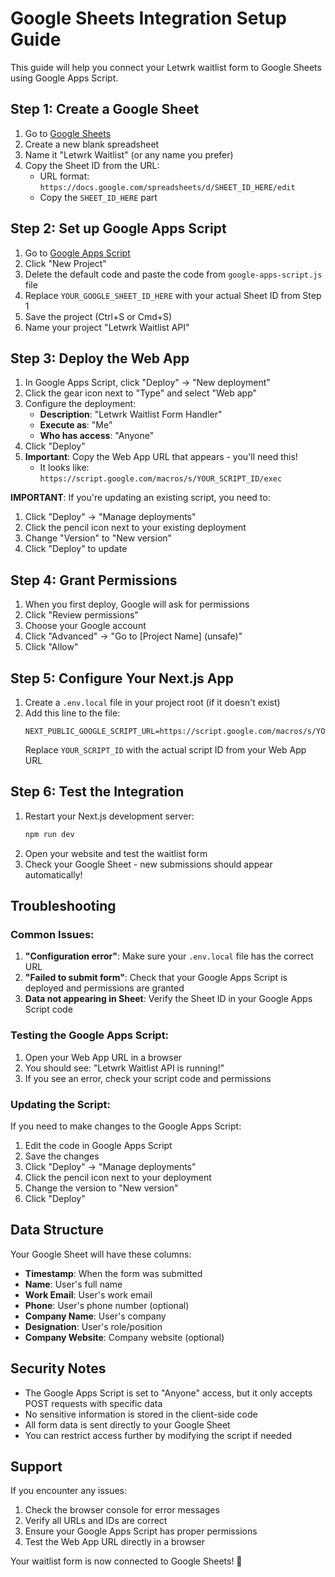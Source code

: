 # Google Sheets Integration Setup Guide

This guide will help you connect your Letwrk waitlist form to Google Sheets using Google Apps Script.

## Step 1: Create a Google Sheet

1. Go to [Google Sheets](https://sheets.google.com)
2. Create a new blank spreadsheet
3. Name it "Letwrk Waitlist" (or any name you prefer)
4. Copy the Sheet ID from the URL:
   - URL format: `https://docs.google.com/spreadsheets/d/SHEET_ID_HERE/edit`
   - Copy the `SHEET_ID_HERE` part

## Step 2: Set up Google Apps Script

1. Go to [Google Apps Script](https://script.google.com)
2. Click "New Project"
3. Delete the default code and paste the code from `google-apps-script.js` file
4. Replace `YOUR_GOOGLE_SHEET_ID_HERE` with your actual Sheet ID from Step 1
5. Save the project (Ctrl+S or Cmd+S)
6. Name your project "Letwrk Waitlist API"

## Step 3: Deploy the Web App

1. In Google Apps Script, click "Deploy" → "New deployment"
2. Click the gear icon next to "Type" and select "Web app"
3. Configure the deployment:
   - **Description**: "Letwrk Waitlist Form Handler"
   - **Execute as**: "Me"
   - **Who has access**: "Anyone"
4. Click "Deploy"
5. **Important**: Copy the Web App URL that appears - you'll need this!
   - It looks like: `https://script.google.com/macros/s/YOUR_SCRIPT_ID/exec`

**IMPORTANT**: If you're updating an existing script, you need to:
1. Click "Deploy" → "Manage deployments"
2. Click the pencil icon next to your existing deployment
3. Change "Version" to "New version"
4. Click "Deploy" to update

## Step 4: Grant Permissions

1. When you first deploy, Google will ask for permissions
2. Click "Review permissions"
3. Choose your Google account
4. Click "Advanced" → "Go to [Project Name] (unsafe)"
5. Click "Allow"

## Step 5: Configure Your Next.js App

1. Create a `.env.local` file in your project root (if it doesn't exist)
2. Add this line to the file:
   ```
   NEXT_PUBLIC_GOOGLE_SCRIPT_URL=https://script.google.com/macros/s/YOUR_SCRIPT_ID/exec
   ```
   Replace `YOUR_SCRIPT_ID` with the actual script ID from your Web App URL

## Step 6: Test the Integration

1. Restart your Next.js development server:
   ```bash
   npm run dev
   ```
2. Open your website and test the waitlist form
3. Check your Google Sheet - new submissions should appear automatically!

## Troubleshooting

### Common Issues:

1. **"Configuration error"**: Make sure your `.env.local` file has the correct URL
2. **"Failed to submit form"**: Check that your Google Apps Script is deployed and permissions are granted
3. **Data not appearing in Sheet**: Verify the Sheet ID in your Google Apps Script code

### Testing the Google Apps Script:

1. Open your Web App URL in a browser
2. You should see: "Letwrk Waitlist API is running!"
3. If you see an error, check your script code and permissions

### Updating the Script:

If you need to make changes to the Google Apps Script:
1. Edit the code in Google Apps Script
2. Save the changes
3. Click "Deploy" → "Manage deployments"
4. Click the pencil icon next to your deployment
5. Change the version to "New version"
6. Click "Deploy"

## Data Structure

Your Google Sheet will have these columns:
- **Timestamp**: When the form was submitted
- **Name**: User's full name
- **Work Email**: User's work email
- **Phone**: User's phone number (optional)
- **Company Name**: User's company
- **Designation**: User's role/position
- **Company Website**: Company website (optional)

## Security Notes

- The Google Apps Script is set to "Anyone" access, but it only accepts POST requests with specific data
- No sensitive information is stored in the client-side code
- All form data is sent directly to your Google Sheet
- You can restrict access further by modifying the script if needed

## Support

If you encounter any issues:
1. Check the browser console for error messages
2. Verify all URLs and IDs are correct
3. Ensure your Google Apps Script has proper permissions
4. Test the Web App URL directly in a browser

Your waitlist form is now connected to Google Sheets! 🎉 